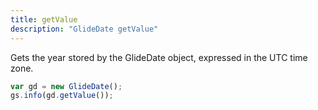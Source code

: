 ```yaml
---
title: getValue
description: "GlideDate getValue"
---
```

Gets the year stored by the GlideDate object, expressed in the UTC time zone.

```js
var gd = new GlideDate();
gs.info(gd.getValue());
```
